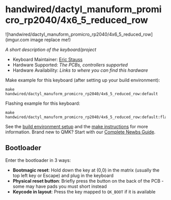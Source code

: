 # handwired/dactyl_manuform_promicro_rp2040/4x6_5_reduced_row

![handwired/dactyl_manuform_promicro_rp2040/4x6_5_reduced_row](imgur.com image replace me!)

*A short description of the keyboard/project*

* Keyboard Maintainer: [Eric Stauss](https://github.com/estauss1)
* Hardware Supported: *The PCBs, controllers supported*
* Hardware Availability: *Links to where you can find this hardware*

Make example for this keyboard (after setting up your build environment):

    make handwired/dactyl_manuform_promicro_rp2040/4x6_5_reduced_row:default

Flashing example for this keyboard:

    make handwired/dactyl_manuform_promicro_rp2040/4x6_5_reduced_row:default:flash

See the [build environment setup](https://docs.qmk.fm/#/getting_started_build_tools) and the [make instructions](https://docs.qmk.fm/#/getting_started_make_guide) for more information. Brand new to QMK? Start with our [Complete Newbs Guide](https://docs.qmk.fm/#/newbs).

## Bootloader

Enter the bootloader in 3 ways:

* **Bootmagic reset**: Hold down the key at (0,0) in the matrix (usually the top left key or Escape) and plug in the keyboard
* **Physical reset button**: Briefly press the button on the back of the PCB - some may have pads you must short instead
* **Keycode in layout**: Press the key mapped to `QK_BOOT` if it is available
